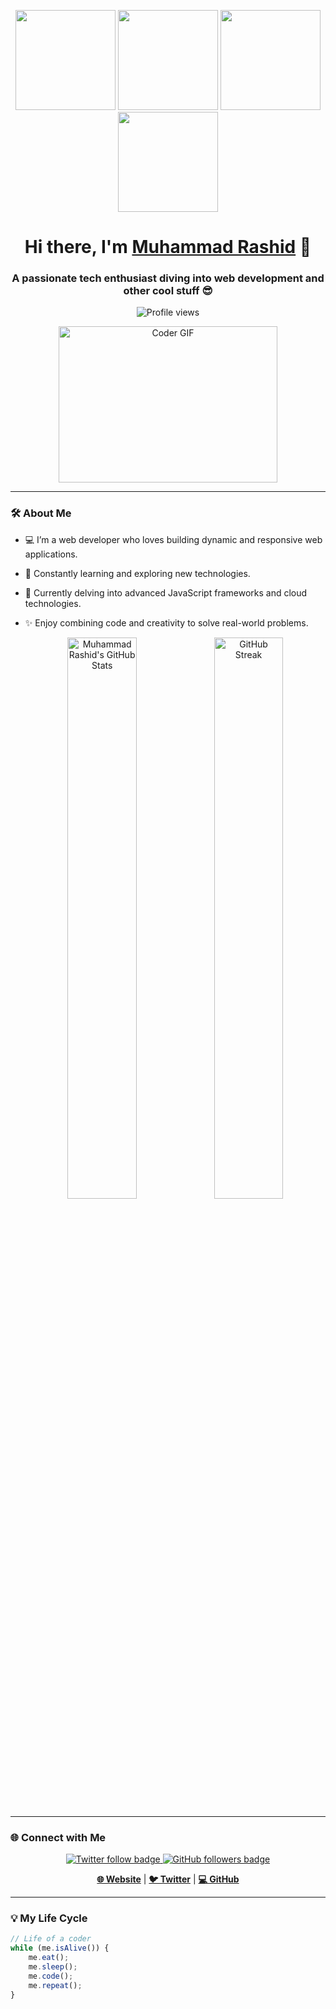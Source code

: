 <p align="center">
  <img src="https://octodex.github.com/images/vinyltocat.png" height="160px" width="160px">
  <img src="https://octodex.github.com/images/daftpunktocat-thomas.gif" height="160px" width="160px">
  <img src="https://octodex.github.com/images/daftpunktocat-guy.gif" height="160px" width="160px">
  <img src="https://octodex.github.com/images/Robotocat.png" height="160px" width="160px">
</p>

<h1 align="center">Hi there, I'm <a href="https://iamrashy.netlify.app/" target="_blank">Muhammad Rashid</a> 👋</h1>
<h3 align="center">A passionate tech enthusiast diving into web development and other cool stuff 😎</h3>

<p align="center">
  <img src="https://komarev.com/ghpvc/?username=MdRashid62&style=flat-square&color=blue" alt="Profile views"/>
</p>

<p align="center">
  <img alt="Coder GIF" height=250 width=350 src="https://magiccopy.xyz/assets/images/hadder.gif" />
<br>
</p>

---

### 🛠 About Me

- 💻 I’m a web developer who loves building dynamic and responsive web applications.
- 🚀 Constantly learning and exploring new technologies.
- 🌱 Currently delving into advanced JavaScript frameworks and cloud technologies.
- ✨ Enjoy combining code and creativity to solve real-world problems.

  <p align="center"> <img src="https://github-readme-stats.vercel.app/api?username=MdRashid62&count_private=true&show_icons=true&theme=radical&hide_border=true&bg_color=333&title_color=fff&icon_color=1DA1F2" alt="Muhammad Rashid's GitHub Stats" width="48%"> <img src="https://github-readme-streak-stats.herokuapp.com/?user=MdRashid62&stroke=ffffff&background=333&ring=1DA1F2&fire=1DA1F2&currStreakNum=ffffff&currStreakLabel=1DA1F2&sideNums=ffffff&sideLabels=ffffff&dates=ffffff&hide_border=true" alt="GitHub Streak" width="48%"> 
</p>

---

### 🌐 Connect with Me
<p align="center">
  <a href="https://www.twitter.com/Mr62Rashy" target="_blank" rel="noreferrer">
    <img src="https://img.shields.io/twitter/follow/Mr62Rashy?logo=twitter&style=for-the-badge&color=1DA1F2&labelColor=333" alt="Twitter follow badge">
  </a>
  <a href="https://www.github.com/MdRashid62" target="_blank" rel="noreferrer">
    <img src="https://img.shields.io/github/followers/MdRashid62?logo=github&style=for-the-badge&color=333&labelColor=333" alt="GitHub followers badge">
  </a>
</p>

<p align="center"> <a href="https://iamrashy.netlify.app/" target="_blank"><strong>🌐 Website</strong></a> | <a href="https://twitter.com/Mr62Rashy" target="_blank"><strong>🐦 Twitter</strong></a> | <a href="https://github.com/MdRashid62" target="_blank"><strong>💻 GitHub</strong></a> </p>


---

### 💡 My Life Cycle
```javascript
// Life of a coder
while (me.isAlive()) {
    me.eat();
    me.sleep();
    me.code();
    me.repeat();
}


